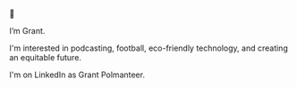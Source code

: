 👋 

I’m Grant.

I'm interested in podcasting, football, eco-friendly technology, and creating an equitable future.

I'm on LinkedIn as Grant Polmanteer.
